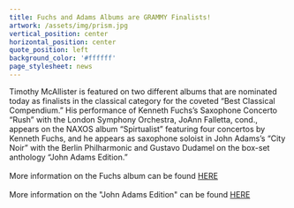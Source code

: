 ```yaml
---
title: Fuchs and Adams Albums are GRAMMY Finalists!
artwork: /assets/img/prism.jpg
vertical_position: center
horizontal_position: center
quote_position: left
background_color: '#ffffff'
page_stylesheet: news
---
```

Timothy McAllister is featured on two different albums that are nominated today as finalists in the classical category for the coveted “Best Classical Compendium.” His performance of Kenneth Fuchs’s Saxophone Concerto “Rush” with the London Symphony Orchestra, JoAnn Falletta, cond., appears on the NAXOS album “Spirtualist” featuring four concertos by Kenneth Fuchs, and he appears as saxophone soloist in John Adams’s “City Noir” with the Berlin Philharmonic and Gustavo Dudamel on the box-set anthology “John Adams Edition.” <br>
<br>
More information on the Fuchs album can be found [HERE](http://www.kennethfuchs.com/falletta-grammy-web.html)<br>
<br>
More information on the "John Adams Edition" can be found [HERE](https://www.berliner-philharmoniker.de/en/news/detail/grammy-nomination/)